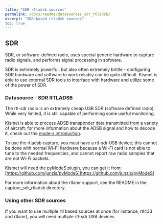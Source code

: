 ```yaml
---
title: "SDR rtladsb sources"
permalink: /docs/readme/datasources_sdr_rtladsb/
excerpt: "SDR-based rtladsb sources"
toc: true
---
```


## SDR
SDR, or software-defined radio, uses special generic hardware to capture radio signals, and performs signal processing in software.

SDR is extremely powerful, but also often extremely brittle - configuring SDR hardware and software to work reliably can be quite difficult.  Kismet is able to use external SDR tools to interface with hardware and utilize some of the power of SDR.

### Datasource - SDR RTLADSB
The rtl-sdr radio is an extremely cheap USB SDR (software defined radio).  While very limited, it is still capable of performing some useful monitoring.

Kismet is able to process ADSB transponder data transmitted from a variety of aircraft; for more information about the ADSB signal and how to decode it, check out the [mode-s introduction](https://mode-s.org/decode/adsb/introduction.html).

To use the rtladsb capture, you must have a rtl-sdr USB device; this cannot be done with normal Wi-Fi hardware because a Wi-Fi card is not able to tune to the needed frequencies, and cannot report raw radio samples that are not Wi-Fi packets.

Kismet will need the [pyModeS](https://github.com/junzis/pyModeS) plugin, you can get it from:
[https://github.com/junzis/pyModeS](https://github.com/junzis/pyModeS)

For more information about the rtlamr support, see the README in the capture_sdr_rtladsb directory.

### Using other SDR sources
If you want to use multiple rtl based sources at once (for instance, rtl433 and rtlamr), you will need multiple rtl-sdr USB devices.
